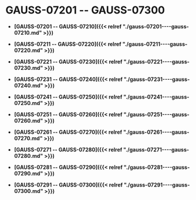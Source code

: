# GAUSS-07201 -- GAUSS-07300

-   **[GAUSS-07201 -- GAUSS-07210]({{< relref "./gauss-07201----gauss-07210.md" >}})**  

-   **[GAUSS-07211 -- GAUSS-07220]({{< relref "./gauss-07211----gauss-07220.md" >}})**  

-   **[GAUSS-07221 -- GAUSS-07230]({{< relref "./gauss-07221----gauss-07230.md" >}})**  

-   **[GAUSS-07231 -- GAUSS-07240]({{< relref "./gauss-07231----gauss-07240.md" >}})**  

-   **[GAUSS-07241 -- GAUSS-07250]({{< relref "./gauss-07241----gauss-07250.md" >}})**  

-   **[GAUSS-07251 -- GAUSS-07260]({{< relref "./gauss-07251----gauss-07260.md" >}})**  

-   **[GAUSS-07261 -- GAUSS-07270]({{< relref "./gauss-07261----gauss-07270.md" >}})**  

-   **[GAUSS-07271 -- GAUSS-07280]({{< relref "./gauss-07271----gauss-07280.md" >}})**  

-   **[GAUSS-07281 -- GAUSS-07290]({{< relref "./gauss-07281----gauss-07290.md" >}})**  

-   **[GAUSS-07291 -- GAUSS-07300]({{< relref "./gauss-07291----gauss-07300.md" >}})**  


